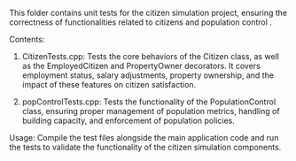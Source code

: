 This folder contains unit tests for the citizen simulation project, ensuring the correctness of functionalities related to citizens and population control .

Contents:
1. CitizenTests.cpp:
Tests the core behaviors of the Citizen class, as well as the EmployedCitizen and PropertyOwner decorators. 
It covers employment status, salary adjustments, property ownership, and the impact of these features on citizen satisfaction.

2. popControlTests.cpp: Tests the functionality of the PopulationControl class, ensuring proper management of population metrics, handling of building capacity, and enforcement of population policies.

Usage:
Compile the test files alongside the main application code and run the tests to validate the functionality of the citizen simulation components.
